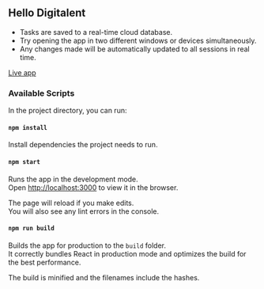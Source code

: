 ## Hello Digitalent

- Tasks are saved to a real-time cloud database.
- Try opening the app in two different windows or devices simultaneously.
- Any changes made will be automatically updated to all sessions in real time.

[Live app](https://todo-digitalent.web.app/)

### Available Scripts

In the project directory, you can run:

#### `npm install`

Install dependencies the project needs to run.

#### `npm start`

Runs the app in the development mode.<br />
Open [http://localhost:3000](http://localhost:3000) to view it in the browser.

The page will reload if you make edits.<br />
You will also see any lint errors in the console.

#### `npm run build`

Builds the app for production to the `build` folder.<br />
It correctly bundles React in production mode and optimizes the build for the best performance.

The build is minified and the filenames include the hashes.<br />
